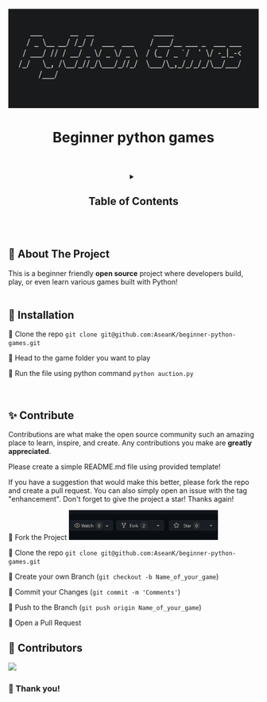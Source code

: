 <p align="center">
  <a href="https://github.com/AseanK/beginner-python-games" target="_blank">
    <img src="images/logo.png" width = "2560px" height = "200px">
  </a>
</p>

<h1 align="center">Beginner python games</h1>
<br /><br />
<!-- Table of Contents -->
<!-- Please update when you're contributing -->
<div align="center">
<details>
    <summary><h2>Table of Contents</h2></summary>
  <ol.s>
    <h3>
      <li><p><a href="/auction">Auction</a></p></li>
      <li><p><a href="/black_jack">BlackJack</a></p></li>
      <li><p><a href="/board_filling_game">Board filling game</a></p></li>
      <li><p><a href="/calculator">Calculator</a></p></li>
      <li><p><a href="/encoding">Encoding</a></p></li>
      <li><p><a href="/hangman">Hang Man</a></p></li>
      <li><p><a href="/rock_paper_scissors">Rock Paper Scissor</a></p></li>
      <li><p><a href="/guess_the_number">Guess the number</a></p></li>
      <li><p><a href="/tic_tac_toe">Tic-Tac-Toe</a></p></li>
      <li><p><a href="/slot_machine">Slot Machine</a></p></li>
      <li><p><a href="/minesweeper">Minesweeper</a></p>
      <li><p><a href="/etch_a_sketch">Etch A Sketch</a></p></li>
      <li><p><a href="/snake_game">Snake game</a></p></li>
      <li><p><a href="/turtle_racing_bet">Turtle racing bet</a></p></li>
      <li><p><a href="/pong">Pong</a></p></li>
      <li><p><a href="/road_crossing">Road crossing</a></p></li>
      <!-- <li><p><a href="/Name of your folder">Name of your game</a></p></li> -->
   </h3>
  </ol.s>
</details>
</div>
<br /><br />

## :eyes: About The Project
This is a beginner friendly **open source** project where developers build, play, or even learn various games built with Python!
<br /><br />


## :mushroom: Installation

:rice_ball: Clone the repo `git clone git@github.com:AseanK/beginner-python-games.git`

:rice_ball: Head to the game folder you want to play

:rice_ball: Run the file using python command `python auction.py`
<br /><br /><br />



## :sparkles: Contribute

Contributions are what make the open source community such an amazing place to learn, inspire, and create. Any contributions you make are **greatly appreciated**.

Please create a simple README.md file using provided template!

If you have a suggestion that would make this better, please fork the repo and create a pull request. You can also simply open an issue with the tag "enhancement".
Don't forget to give the project a star! Thanks again!

:rice_ball: Fork the Project
    <img src="/images/fork.png" width="300" height="60">
    
:rice_ball: Clone the repo `git clone git@github.com:AseanK/beginner-python-games.git`

:rice_ball: Create your own Branch (`git checkout -b Name_of_your_game`)

:rice_ball: Commit your Changes (`git commit -m 'Comments'`)

:rice_ball: Push to the Branch (`git push origin Name_of_your_game`)

:rice_ball: Open a Pull Request


## :raised_hands: Contributors

<a href="https://github.com/AseanK/beginner-python-games/graphs/contributors">
  <img src="https://contrib.rocks/image?repo=AseanK/beginner-python-games" />
</a>


### 🙏 Thank you! 
